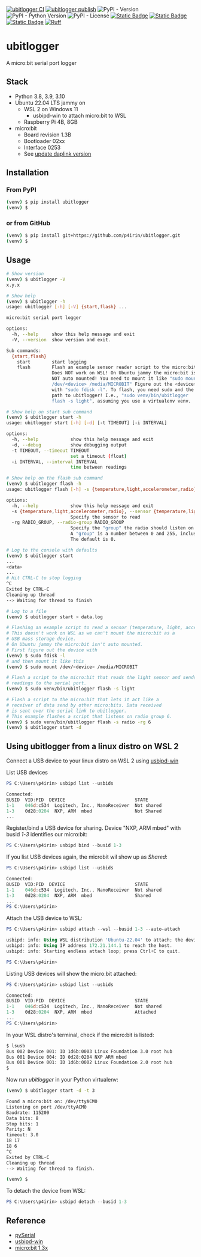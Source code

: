[![ubitlogger CI](https://github.com/p4irin/ubitlogger/actions/workflows/ci.yml/badge.svg)](https://github.com/p4irin/ubitlogger/actions/workflows/ci.yml)
[![ubitlogger publish](https://github.com/p4irin/ubitlogger/actions/workflows/python-publish.yml/badge.svg)](https://github.com/p4irin/ubitlogger/actions/workflows/python-publish.yml)
![PyPI - Version](https://img.shields.io/pypi/v/ubitlogger)
![PyPI - Python Version](https://img.shields.io/pypi/pyversions/ubitlogger)
![PyPI - License](https://img.shields.io/pypi/l/ubitlogger)
[![Static Badge](https://img.shields.io/badge/microbit-v1.3x-blue?logo=microbit&link=https%3A%2F%2Ftech.microbit.org%2Fhardware%2F1-3-revision%2F)](https://tech.microbit.org/hardware/1-3-revision/)
[![Static Badge](https://img.shields.io/badge/Ubuntu-22.04_LTS_jammy-orange?logo=ubuntu)](https://ubuntu.com/download/server)
[![Static Badge](https://img.shields.io/badge/Raspberry_Pi-4B_8GB-red?logo=raspberrypi&logoColor=red)](https://www.raspberrypi.com/products/)
[![Ruff](https://img.shields.io/endpoint?url=https://raw.githubusercontent.com/astral-sh/ruff/main/assets/badge/v2.json)](https://github.com/astral-sh/ruff)
# ubitlogger

A micro:bit serial port logger

## Stack

- Python 3.8, 3.9, 3.10
- Ubuntu 22.04 LTS jammy on
    - WSL 2 on Windows 11
        - usbipd-win to attach micro:bit to WSL
    - Raspberry Pi 4B, 8GB
- micro:bit
    - Board revision 1.3B
    - Bootloader 02xx
    - Interface 0253
    - See [update daplink version](https://tech.microbit.org/software/daplink-interface/#:~:text=It%20is%20possible%20to%20update%20the%20version%20of%20DAPLink%20running%20on%20your%20micro%3Abit)

## Installation

### From PyPI

```bash
(venv) $ pip install ubitlogger
(venv) $
```

### or from GitHub

```bash
(venv) $ pip install git+https://github.com/p4irin/ubitlogger.git
(venv) $
```

## Usage

```bash
# Show version
(venv) $ ubitlogger -V
x.y.x

# Show help
(venv) $ ubitlogger -h
usage: ubitlogger [-h] [-V] {start,flash} ...

micro:bit serial port logger

options:
  -h, --help     show this help message and exit
  -V, --version  show version and exit.

Sub commands:
  {start,flash}
    start        start logging
    flash        Flash an example sensor reader script to the micro:bit.
                 Does NOT work on WSL! On Ubuntu jammy the micro:bit is
                 NOT auto mounted! You need to mount it like "sudo mount
                 /dev/<device> /media/MICROBIT" Figure out the <device>
                 with "sudo fdisk -l". To flash, you need sudo and the
                 path to ubitlogger! I.e., "sudo venv/bin/ubitlogger
                 flash -s light", assuming you use a virtualenv venv.

# Show help on start sub command
(venv) $ ubitlogger start -h
usage: ubitlogger start [-h] [-d] [-t TIMEOUT] [-i INTERVAL]

options:
  -h, --help            show this help message and exit
  -d, --debug           show debugging output
  -t TIMEOUT, --timeout TIMEOUT
                        set a timeout (float)
  -i INTERVAL, --interval INTERVAL
                        time between readings

# Show help on the flash sub command
(venv) $ ubitlogger flash -h
usage: ubitlogger flash [-h] -s {temperature,light,accelerometer,radio} [-rg RADIO_GROUP]

options:
  -h, --help            show this help message and exit
  -s {temperature,light,accelerometer,radio}, --sensor {temperature,light,accelerometer,radio}
                        Specify the sensor to read
  -rg RADIO_GROUP, --radio-group RADIO_GROUP
                        Specify the "group" the radio should listen on.
                        A "group" is a number between 0 and 255, inclusive.
                        The default is 0.

# Log to the console with defaults
(venv) $ ubitlogger start
...
<data>
...
# Hit CTRL-C to stop logging
^C
Exited by CTRL-C
Cleaning up thread
--> Waiting for thread to finish

# Log to a file
(venv) $ ubitlogger start > data.log

# Flashing an example script to read a sensor (temperature, light, accelerometer and radio).
# This doesn't work on WSL as we can't mount the micro:bit as a
# USB mass storage device.
# On Ubuntu jammy the micro:bit isn't auto mounted.
# First figure out the device with
(venv) $ sudo fdisk -l
# and then mount it like this
(venv) $ sudo mount /dev/<device> /media/MICROBIT

# Flash a script to the micro:bit that reads the light sensor and sends
# readings to the serial port.
(venv) $ sudo venv/bin/ubitlogger flash -s light

# Flash a script to the micro:bit that lets it act like a
# receiver of data send by other micro:bits. Data received
# is sent over the serial link to ubitlogger.
# This example flashes a script that listens on radio group 6.
(venv) $ sudo venv/bin/ubitlogger flash -s radio -rg 6
(venv) $ ubitlogger start -d
```

## Using ubitlogger from a linux distro on WSL 2

Connect a USB device to your linux distro on WSL 2 using [usbipd-win](https://github.com/dorssel/usbipd-win)

List USB devices

```powershell
PS C:\Users\p4irin> usbipd list --usbids

Connected:
BUSID  VID:PID  DEVICE                          STATE
1-1    046d:c534  Logitech, Inc., NanoReceiver  Not shared
1-3    0d28:0204  NXP, ARM  mbed                Not Shared
...
```

Register/bind a USB device for sharing. Device "NXP, ARM mbed" with busid _1-3_ identifies our micro:bit:

```powershell
PS C:\Users\p4irin> usbipd bind --busid 1-3
```

If you list USB devices again, the microbit wil show up as _Shared_:

```powershell
PS C:\Users\p4irin> usbipd list --usbids

Connected:
BUSID  VID:PID  DEVICE                          STATE
1-1    046d:c534  Logitech, Inc., NanoReceiver  Not shared
1-3    0d28:0204  NXP, ARM  mbed                Shared
...
PS C:\Users\p4irin>
```

Attach the USB device to WSL:

```powershell
PS C:\Users\p4irin> usbipd attach --wsl --busid 1-3 --auto-attach

usbipd: info: Using WSL distribution 'Ubuntu-22.04' to attach; the device will be available in all WSL 2 distributions.
usbipd: info: Using IP address 172.21.144.1 to reach the host.
usbipd: info: Starting endless attach loop; press Ctrl+C to quit.

PS C:\Users\p4irin>
```

Listing USB devices will show the micro:bit attached:

```powershell
PS C:\Users\p4irin> usbipd list --usbids

Connected:
BUSID  VID:PID  DEVICE                          STATE
1-1    046d:c534  Logitech, Inc., NanoReceiver  Not shared
1-3    0d28:0204  NXP, ARM  mbed                Attached
...
PS C:\Users\p4irin>
```

In your WSL distro's terminal, check if the micro:bit is listed:

```bash
$ lsusb
Bus 002 Device 001: ID 1d6b:0003 Linux Foundation 3.0 root hub
Bus 001 Device 004: ID 0d28:0204 NXP ARM mbed
Bus 001 Device 001: ID 1d6b:0002 Linux Foundation 2.0 root hub
$
```

Now run _ubitlogger_ in your Python virtualenv:

```bash
(venv) $ ubitlogger start -d -t 3

Found a micro:bit on: /dev/ttyACM0
Listening on port /dev/ttyACM0
Baudrate: 115200
Data bits: 8
Stop bits: 1
Parity: N
timeout: 3.0
18 17
18 6
^C
Exited by CTRL-C
Cleaning up thread
--> Waiting for thread to finish.

(venv) $
```

To detach the device from WSL:

```powershell
PS C:\Users\p4irin> usbipd detach --busid 1-3
```

## Reference

* [pySerial](https://pythonhosted.org/pyserial/)
* [usbipd-win](https://github.com/dorssel/usbipd-win)
* [micro:bit 1.3x](https://tech.microbit.org/hardware/1-3-revision/)